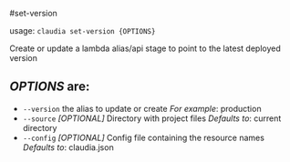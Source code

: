 #set-version

usage: `claudia set-version {OPTIONS}`

Create or update a lambda alias/api stage to point to the latest deployed version

## _OPTIONS_ are:

*  `--version` the alias to update or create
  _For example_: production
*  `--source` _[OPTIONAL]_ Directory with project files
  _Defaults to_: current directory
*  `--config` _[OPTIONAL]_ Config file containing the resource names
  _Defaults to_: claudia.json
